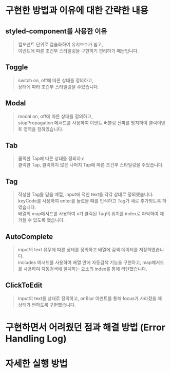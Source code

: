 구현한 방법과 이유에 대한 간략한 내용
====
## styled-component를 사용한 이유
> 컴포넌트 단위로 캡슐화하여 유지보수가 쉽고,<br> 이벤트에 따른 조건부 스타일링을 구현하기 편리하기 때문입니다.
## Toggle
> switch on, off에 따른 상태를 정의하고,<br> 상태에 따라 조건부 스타일링을 주었습니다.
## Modal
> modal on, off에 따른 상태를 정의하고,<br> stopPropagation 메서드를 사용하여 이벤트 버블링 전파를 방지하여 클릭이벤트 영역을 정하였습니다.
## Tab
> 클릭한 Tap에 따른 상태를 정의하고 <br> 클릭한 Tap, 클릭하지 않은 나머지 Tap에 따른 조건부 스타일링을 주었습니다.
## Tag
> 작성한 Tag를 담을 배열, input에 적힌 text를 각각 상태로 정의했습니다.<br>
> keyCode를 사용하여 enter를 눌렀을 때를 인식하고 Tag가 새로 추가되도록 하였습니다.<br>
> 배열의 map메서드를 사용하여 x가 클릭된 Tag의 위치를 index로 파악하여 제거될 수 있도록 했습니다.
## AutoComplete
> input의 text 유무에 따른 상태를 정의하고 배열에 검색 데이터를 저장하였습니다.<br>
> includes 메서드를 사용하여 배열 안에 자동검색 기능을 구현하고, map메서드를 사용하여 자동검색에 일치하는 요소의 index를 통해 리턴했습니다.
## ClickToEdit
> input의 text를 상태로 정의하고, onBlur 이벤트를 통해 focus가 사라졌을 때 상태가 변하도록 구현했습니다.<br>

구현하면서 어려웠던 점과 해결 방법 (Error Handling Log)
====
자세한 실행 방법
====

